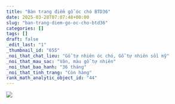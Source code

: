```yaml
---
title: "Bàn trang điểm gỗ óc chó BTD36"
date: 2025-03-28T07:07:48+00:00
slug: "ban-trang-diem-go-oc-cho-btd36"
categories: []
tags: []
draft: false
_edit_last: "1"
_thumbnail_id: "655"
_noi_that_chat_lieu: "Gỗ tự nhiên óc chó, Gỗ tự nhiên sồi mỹ"
_noi_that_mau_sac: "Vân, màu gỗ tự nhiên"
_noi_that_bao_hanh: "36 tháng"
_noi_that_tinh_trang: "Còn hàng"
rank_math_analytic_object_id: "44"
---
```

![](https://romax.vn/wp-content/uploads/2025/03/ban-trang-diem-go-oc-cho-btd36-8-1280x960.webp)